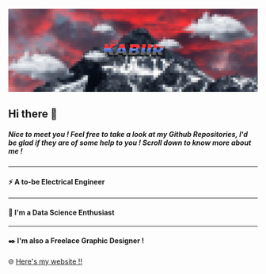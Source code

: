 ![This is a Banner](https://github.com/Kabiirk/kabiirk/blob/main/images/Banner.png)

## Hi there 👋
##### Nice to meet you ! Feel free to take a look at my Github Repositories, I'd be glad if they are of some help to you ! Scroll down to know more about me !
---
#### :zap: A to-be Electrical Engineer 
---
#### :abacus: I'm a Data Science Enthusiast
---
#### :black_nib: I'm also a Freelace Graphic Designer !

:globe_with_meridians: [Here's my website !!](https://kabiirk.github.io/)
                                                               
<!--
**Kabiirk/kabiirk** is a ✨ _special_ ✨ repository because its `README.md` (this file) appears on your GitHub profile.

Here are some ideas to get you started:

- 🔭 I’m currently working on ...
- 🌱 I’m currently learning ...
- 👯 I’m looking to collaborate on ...
- 🤔 I’m looking for help with ...
- 💬 Ask me about ...
- 📫 How to reach me: ...
- 😄 Pronouns: ...
- ⚡ Fun fact: ...
-->
